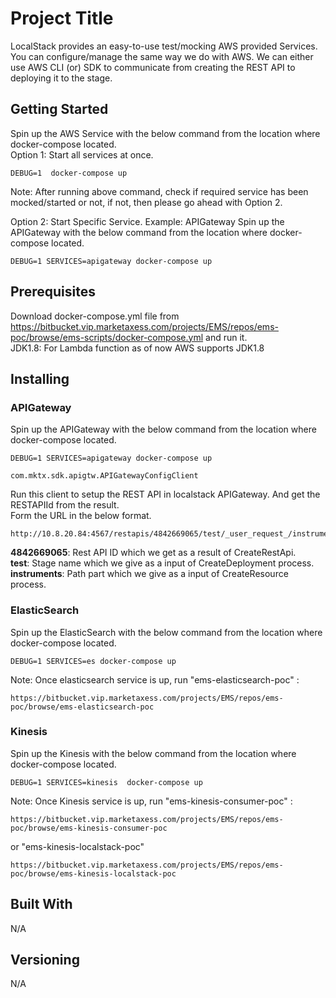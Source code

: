 # Project Title
LocalStack provides an easy-to-use test/mocking AWS provided Services.<br/>
You can configure/manage the same way we do with AWS. We can either use AWS CLI (or) SDK to communicate from creating the REST API to deploying it to the stage.

## Getting Started
Spin up the AWS Service with the below command from the location where docker-compose located.<br/>
Option 1: Start all services at once.
```
DEBUG=1  docker-compose up
```
Note: After running above command, check if required service has been mocked/started or not, if not, then please go ahead with Option 2.

Option 2: Start Specific Service.
Example: APIGateway
Spin up the APIGateway with the below command from the location where docker-compose located.<br/>
```
DEBUG=1 SERVICES=apigateway docker-compose up
```



## Prerequisites
Download docker-compose.yml file from https://bitbucket.vip.marketaxess.com/projects/EMS/repos/ems-poc/browse/ems-scripts/docker-compose.yml and run it.<br/>
JDK1.8: For Lambda function as of now AWS supports JDK1.8

## Installing
### APIGateway
Spin up the APIGateway with the below command from the location where docker-compose located.<br/>
```
DEBUG=1 SERVICES=apigateway docker-compose up
```
```
com.mktx.sdk.apigtw.APIGatewayConfigClient
```

Run this client to setup the REST API in localstack APIGateway. And get the RESTAPIId from the result.<br/>
Form the URL in the below format.
```
http://10.8.20.84:4567/restapis/4842669065/test/_user_request_/instruments
```
**4842669065**: Rest API ID which we get as a result of CreateRestApi.<br/>
**test**: Stage name which we give as a input of CreateDeployment process.<br/>
**instruments**: Path part which we give as a input of CreateResource process.

### ElasticSearch
Spin up the ElasticSearch with the below command from the location where docker-compose located.<br/>
```
DEBUG=1 SERVICES=es docker-compose up
```

Note: Once elasticsearch service is up, run "ems-elasticsearch-poc" : 
```
https://bitbucket.vip.marketaxess.com/projects/EMS/repos/ems-poc/browse/ems-elasticsearch-poc
```

### Kinesis
Spin up the Kinesis with the below command from the location where docker-compose located.<br/>
```
DEBUG=1 SERVICES=kinesis  docker-compose up
```

Note: Once Kinesis service is up, run "ems-kinesis-consumer-poc" : 
```
https://bitbucket.vip.marketaxess.com/projects/EMS/repos/ems-poc/browse/ems-kinesis-consumer-poc
```
or "ems-kinesis-localstack-poc"

```
https://bitbucket.vip.marketaxess.com/projects/EMS/repos/ems-poc/browse/ems-kinesis-localstack-poc
```

##

## Built With
N/A

## Versioning
N/A
